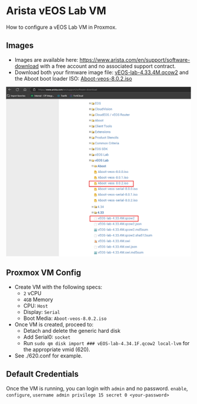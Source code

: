 # Arista vEOS Lab VM
How to configure a vEOS Lab VM in Proxmox.

## Images
* Images are available here: https://www.arista.com/en/support/software-download with a free account and no associated support contract.
* Download both your firmware image file: [vEOS-lab-4.33.4M.qcow2](https://www.arista.com/surl/b7x4zL43HB) and the Aboot boot loader ISO: [Aboot-veos-8.0.2.iso](https://www.arista.com/surl/D9A8AdzHH)

![Arista_Downloads](arista_downloads.png)

## Proxmox VM Config
* Create VM with the following specs:
    * `2` vCPU
    * `4GB` Memory
    * CPU: `Host`
    * Display: `Serial`
    * Boot Media: `Aboot-veos-8.0.2.iso`
* Once VM is created, proceed to:
    * Detach and delete the generic hard disk
    * Add Serial0: `socket`
    * Run `sudo qm disk import ### vEOS-lab-4.34.1F.qcow2 local-lvm` for the appropriate vmid (620).
* See ./620.conf for example.

## Default Credentials
Once the VM is running, you can login with `admin` and no password. `enable`, `configure`, `username admin privilege 15 secret 0 <your-password>`